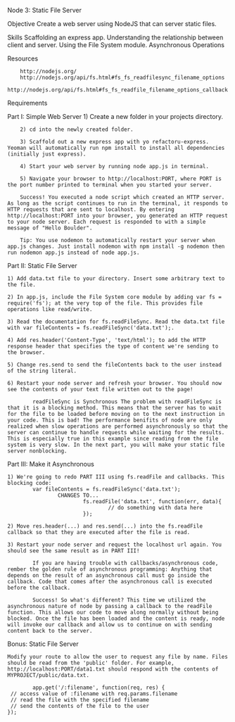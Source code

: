 Node 3: Static File Server

Objective
		Create a web server using NodeJS that can server static files.

Skills
		Scaffolding an express app.
		Understanding the relationship between client and server.
		Using the File System module.
		Asynchronous Operations

Resources

		http://nodejs.org/
		http://nodejs.org/api/fs.html#fs_fs_readfilesync_filename_options
		http://nodejs.org/api/fs.html#fs_fs_readfile_filename_options_callback



Requirements

Part I: Simple Web Server
		1) Create a new folder in your projects directory.
		
		2) cd into the newly created folder.
		
		3) Scaffold out a new express app with yo refactoru-express. Yeoman will automatically run npm install to install all dependencies (initially just express).
		
		4) Start your web server by running node app.js in terminal.
		
		5) Navigate your browser to http://localhost:PORT, where PORT is the port number printed to terminal when you started your server.  
		
		Success! You executed a node script which created an HTTP server. As long as the script continues to run in the terminal, it responds to HTTP requests that are sent to localhost. By entering http://localhost:PORT into your browser, you generated an HTTP request to your node server. Each request is responded to with a simple message of "Hello Boulder".

		Tip: You use nodemon to automatically restart your server when app.js changes. Just install nodemon with npm install -g nodemon then run nodemon app.js instead of node app.js.


Part II: Static File Server
	
	1) Add data.txt file to your directory. Insert some arbitrary text to the file.
	
	2) In app.js, include the File System core module by adding var fs = require('fs'); at the very top of the file. This provides file operations like read/write.

	3) Read the documentation for fs.readFileSync. Read the data.txt file with var fileContents = fs.readFileSync('data.txt');.
	
	4) Add res.header('Content-Type', 'text/html'); to add the HTTP response header that specifies the type of content we're sending to the browser.
	
	5) Change res.send to send the fileContents back to the user instead of the string literal.
	
	6) Restart your node server and refresh your browser. You should now see the contents of your text file written out to the page!
			
			readFileSync is Synchronous The problem with readFileSync is that it is a blocking method. This means that the server has to wait for the file to be loaded before moving on to the next instruction in your code. This is bad! The performance benifits of node are only realized when slow operations are performed asynchronously so that the server can continue to handle requests while waiting for the results. This is especially true in this example since reading from the file system is very slow. In the next part, you will make your static file server nonblocking.



Part III: Make it Asynchronous
	
	1) We're going to redo PART III using fs.readFile and callbacks. This blocking code:
			var fileContents = fs.readFileSync('data.txt');
					CHANGES TO... 
							fs.readFile('data.txt', function(err, data){
									// do something with data here
							});
	
	2) Move res.header(...) and res.send(...) into the fs.readFile callback so that they are executed after the file is read.
	
	3) Restart your node server and request the localhost url again. You should see the same result as in PART III!

			If you are having trouble with callbacks/asynchronous code, rember the golden rule of asynchronous programming: Anything that depends on the result of an asynchronous call must go inside the callback. Code that comes after the asynchronous call is executed before the callback.

			Success! So what's different? This time we utilized the asynchronous nature of node by passing a callback to the readFile function. This allows our code to move along normally without being blocked. Once the file has been loaded and the content is ready, node will invoke our callback and allow us to continue on with sending content back to the server.

Bonus: Static File Server

	Modify your route to allow the user to request any file by name. Files should be read from the 'public' folder. For example, http://localhost:PORT/data1.txt should respond with the contents of MYPROJECT/public/data.txt.

			app.get('/:filename', function(req, res) {
	 // access value of :filename with req.params.filename
	 // read the file with the specified filename
	 // send the contents of the file to the user
	});